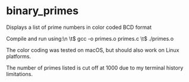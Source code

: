 # binary_primes
Displays a list of prime numbers in color coded BCD format

Compile and run using:\n
\t$ gcc -o primes.o primes.c
\t$ ./primes.o

The color coding was tested on macOS, but should also work on Linux platforms.

The number of primes listed is cut off at 1000 due to my terminal history limitations.
